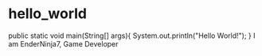 # hello_world
 
public static void main(String[] args){
System.out.println("Hello World!");
}
I am EnderNinja7, Game Developer 
